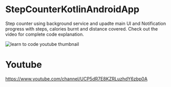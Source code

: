 # StepCounterKotlinAndroidApp 

Step counter using background service and upadte main UI and Notification progress with steps, calories burnt and distance covered. Check out the video for complete code explanation. 

![learn to code youtube thumbnail ](https://user-images.githubusercontent.com/16830594/91642828-f4459580-ea47-11ea-97f5-ac5427bb40d2.jpg)

# Youtube 
https://www.youtube.com/channel/UCP5dR7E8KZRLuzhdY6zbp0A
